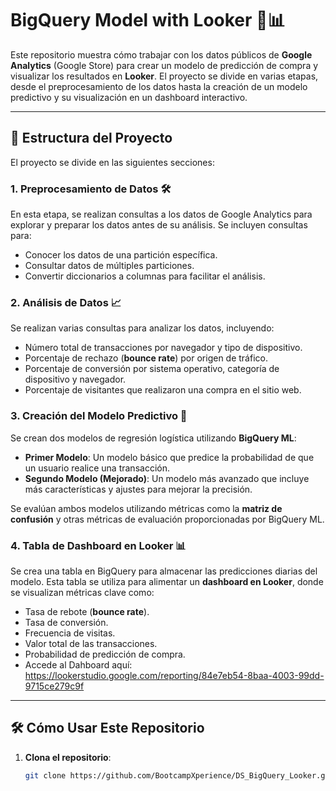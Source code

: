 # BigQuery Model with Looker 🛒📊

Este repositorio muestra cómo trabajar con los datos públicos de **Google Analytics** (Google Store) para crear un modelo de predicción de compra y visualizar los resultados en **Looker**. El proyecto se divide en varias etapas, desde el preprocesamiento de los datos hasta la creación de un modelo predictivo y su visualización en un dashboard interactivo.

---

## 🚀 Estructura del Proyecto

El proyecto se divide en las siguientes secciones:

### 1. **Preprocesamiento de Datos** 🛠️
En esta etapa, se realizan consultas a los datos de Google Analytics para explorar y preparar los datos antes de su análisis. Se incluyen consultas para:
- Conocer los datos de una partición específica.
- Consultar datos de múltiples particiones.
- Convertir diccionarios a columnas para facilitar el análisis.

### 2. **Análisis de Datos** 📈
Se realizan varias consultas para analizar los datos, incluyendo:
- Número total de transacciones por navegador y tipo de dispositivo.
- Porcentaje de rechazo (**bounce rate**) por origen de tráfico.
- Porcentaje de conversión por sistema operativo, categoría de dispositivo y navegador.
- Porcentaje de visitantes que realizaron una compra en el sitio web.

### 3. **Creación del Modelo Predictivo** 🤖
Se crean dos modelos de regresión logística utilizando **BigQuery ML**:
- **Primer Modelo**: Un modelo básico que predice la probabilidad de que un usuario realice una transacción.
- **Segundo Modelo (Mejorado)**: Un modelo más avanzado que incluye más características y ajustes para mejorar la precisión.

Se evalúan ambos modelos utilizando métricas como la **matriz de confusión** y otras métricas de evaluación proporcionadas por BigQuery ML.

### 4. **Tabla de Dashboard en Looker** 📊
Se crea una tabla en BigQuery para almacenar las predicciones diarias del modelo. Esta tabla se utiliza para alimentar un **dashboard en Looker**, donde se visualizan métricas clave como:
- Tasa de rebote (**bounce rate**).
- Tasa de conversión.
- Frecuencia de visitas.
- Valor total de las transacciones.
- Probabilidad de predicción de compra.
- Accede al Dahboard aquí: https://lookerstudio.google.com/reporting/84e7eb54-8baa-4003-99dd-9715ce279c9f

---

## 🛠️ Cómo Usar Este Repositorio

1. **Clona el repositorio**:
   ```bash
   git clone https://github.com/BootcampXperience/DS_BigQuery_Looker.git
